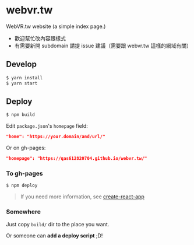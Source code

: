 # webvr.tw
WebVR.tw website (a simple index page.)

* 歡迎幫忙改內容跟樣式
* 有需要新開 subdomain 請提 issue 建議（需要跟 webvr.tw 這樣的網域有關）

## Develop

```bash
$ yarn install
$ yarn start
```

## Deploy

```bash
$ npm build
```

Edit `package.json`'s `homepage` field:

```json
"home": "https://your.domain/and/url/"
```

Or on gh-pages:

```json
"homepage": "https://qas612820704.github.io/webvr.tw/"
```

### To gh-pages

```bash
$ npm deploy
```

> If you need more information, see [create-react-app](https://github.com/facebookincubator/create-react-app/blob/master/packages/react-scripts/template/README.md#github-pages)

### Somewhere

Just copy `build/` dir to the place you want.

Or someone can **add a deploy script** ;D!
